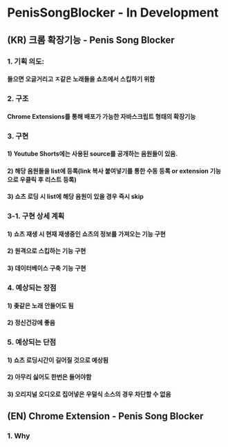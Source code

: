 # PenisSongBlocker - In Development

## (KR) 크롬 확장기능 - Penis Song Blocker
### 1. 기획 의도:
####   들으면 오글거리고 ㅈ같은 노래들을 쇼츠에서 스킵하기 위함

### 2. 구조
####   Chrome Extensions를 통해 배포가 가능한 자바스크립트 형태의 확장기능

### 3. 구현
####   1) Youtube Shorts에는 사용된 source를 공개하는 음원들이 있음.
####   2) 해당 음원들을 list에 등록(link 복사 붙여넣기를 통한 수동 등록 or extension 기능으로 우클릭 후 리스트 등록)
####   3) 쇼츠 로딩 시 list에 해당 음원이 있을 경우 즉시 skip

### 3-1. 구현 상세 계획
####   1) 쇼츠 재생 시 현재 재생중인 쇼츠의 정보를 가져오는 기능 구현
####   2) 원격으로 스킵하는 기능 구현
####   3) 데이터베이스 구축 기능 구현

### 4. 예상되는 장점
####   1) 좆같은 노래 안들어도 됨
####   2) 정신건강에 좋음

### 5. 예상되는 단점
####   1) 쇼츠 로딩시간이 길어질 것으로 예상됨
####   2) 아무리 싫어도 한번은 들어야함
####   3) 오리지널 오디오로 집어넣은 우덜식 소스의 경우 차단할 수 없음

## (EN) Chrome Extension - Penis Song Blocker
### 1. Why
